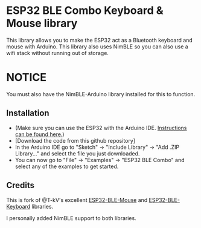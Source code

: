 # ESP32 BLE Combo Keyboard & Mouse library

This library allows you to make the ESP32 act as a Bluetooth keyboard and mouse with Arduino. This library also uses NimBLE so you can also use a wifi stack without running out of storage.

# NOTICE

You must also have the NimBLE-Arduino library installed for this to function.

## Installation
- (Make sure you can use the ESP32 with the Arduino IDE. [Instructions can be found here.](https://github.com/espressif/arduino-esp32#installation-instructions))
- [Download the code from this github repository]
- In the Arduino IDE go to "Sketch" -> "Include Library" -> "Add .ZIP Library..." and select the file you just downloaded.
- You can now go to "File" -> "Examples" -> "ESP32 BLE Combo" and select any of the examples to get started.

## Credits

This is fork of @T-kV's excellent [ESP32-BLE-Mouse](https://github.com/T-vK/ESP32-BLE-Mouse)
and [ESP32-BLE-Keyboard](https://github.com/T-vK/ESP32-BLE-Keyboard) libraries.

I personally added NimBLE support to both libraries.

